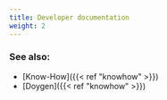 ```yaml
---
title: Developer documentation
weight: 2
---
```

### See also: 
- [Know-How]({{< ref "knowhow" >}})
- [Doygen]({{< ref "knowhow" >}})

